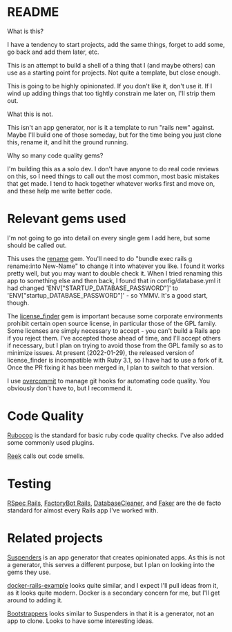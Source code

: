 # README

What is this?

I have a tendency to start projects, add the same things, forget to add some, go back and add them later, etc.

This is an attempt to build a shell of a thing that I (and maybe others) can use as a starting point for projects. Not quite a template, but close enough.

This is going to be highly opinionated. If you don't like it, don't use it. If I wind up adding things that too tightly constrain me later on, I'll strip them out.

What this is not.

This isn't an app generator, nor is it a template to run "rails new" against. Maybe I'll build one of those someday, but for the time being you just clone this, rename it, and hit the ground running.

Why so many code quality gems?

I'm building this as a solo dev. I don't have anyone to do real code reviews on this, so I need things to call out the most common, most basic mistakes that get made. I tend to hack together whatever works first and move on, and these help me write better code.

# Relevant gems used

I'm not going to go into detail on every single gem I add here, but some should be called out.

This uses the [rename](https://github.com/morshedalam/rename) gem. You'll need to do "bundle exec rails g rename:into New-Name" to change it into whatever you like. I found it works pretty well, but you may want to double check it. When I tried renaming this app to something else and then back, I found that in config/database.yml it had changed 'ENV["STARTUP_DATABASE_PASSWORD"]' to 'ENV["startup_DATABASE_PASSWORD"]' - so YMMV. It's a good start, though.

The [license_finder](https://github.com/pivotal/LicenseFinder) gem is important because some corporate environments prohibit certain open source license, in particular those of the GPL family. Some licenses are simply necessary to accept - you can't build a Rails app if you reject them. I've accepted those ahead of time, and I'll accept others if necessary, but I plan on trying to avoid those from the GPL family so as to minimize issues. At present (2022-01-29), the released version of license_finder is incompatible with Ruby 3.1, so I have had to use a fork of it. Once the PR fixing it has been merged in, I plan to switch to that version.

I use [overcommit](https://github.com/sds/overcommit) to manage git hooks for automating code quality. You obviously don't have to, but I recommend it.

# Code Quality

[Rubocop](https://github.com/rubocop/rubocop) is the standard for basic ruby code quality checks. I've also added some commonly used plugins.

[Reek](https://github.com/troessner/reek) calls out code smells.

# Testing

[RSpec Rails](https://github.com/rspec/rspec-rails), [FactoryBot Rails](https://github.com/thoughtbot/factory_bot_rails), [DatabaseCleaner](https://github.com/DatabaseCleaner/database_cleaner), and [Faker](https://github.com/faker-ruby/faker) are the de facto standard for almost every Rails app I've worked with.

# Related projects

[Suspenders](https://github.com/thoughtbot/suspenders) is an app generator that creates opinionated apps. As this is not a generator, this serves a different purpose, but I plan on looking into the gems they use.

[docker-rails-example](https://github.com/nickjj/docker-rails-example) looks quite similar, and I expect I'll pull ideas from it, as it looks quite modern. Docker is a secondary concern for me, but I'll get around to adding it.

[Bootstrappers](https://github.com/xdite/bootstrappers) looks similar to Suspenders in that it is a generator, not an app to clone. Looks to have some interesting ideas.
